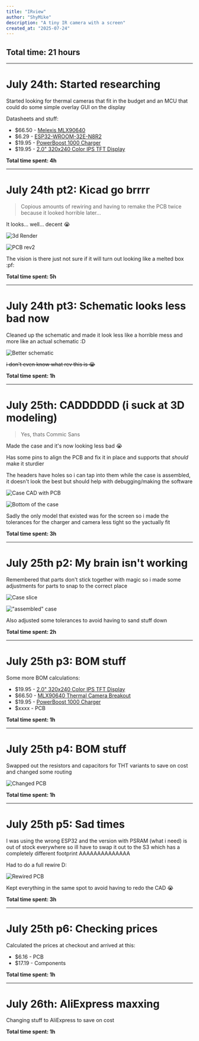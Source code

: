 ```yaml
---
title: "IRview"
author: "ShyMike"
description: "A tiny IR camera with a screen"
created_at: "2025-07-24"
---
```


## Total time: 21 hours

---

# July 24th: Started researching

Started looking for thermal cameras that fit in the budget and an MCU that could do some simple overlay GUI on the display

Datasheets and stuff:

- $66.50 - [Melexis MLX90640](https://cdn.sparkfun.com/assets/7/b/f/2/d/MLX90640-Datasheet-Melexis.pdf)
- $6.29 - [ESP32-WROOM-32E-N8R2](https://www.espressif.com/sites/default/files/documentation/esp32-wroom-32e_esp32-wroom-32ue_datasheet_en.pdf)
- $19.95 - [PowerBoost 1000 Charger](https://learn.adafruit.com/adafruit-powerboost-1000c-load-share-usb-charge-boost/downloads)
- $19.95 - [2.0" 320x240 Color IPS TFT Display](https://learn.adafruit.com/2-0-inch-320-x-240-color-ips-tft-display/pinouts)

**Total time spent: 4h**

---

# July 24th pt2: Kicad go brrrr

> Copious amounts of rewiring and having to remake the PCB twice because it looked horrible later...

It looks... well... decent :sob:

![3d Render](images/image.png)

![PCB rev2](images/image-1.png)

The vision is there just not sure if it will turn out looking like a melted box :pf:

**Total time spent: 5h**

---

# July 24th pt3: Schematic looks less bad now

Cleaned up the schematic and made it look less like a horrible mess and more like an actual schematic :D

![Better schematic](images/image-2.png)

~~i don't even know what rev this is :sob:~~

**Total time spent: 1h**

---

# July 25th: CADDDDDD (i suck at 3D modeling)

> Yes, thats Commic Sans

Made the case and it's now looking less bad :sob:

Has some pins to align the PCB and fix it in place and supports that _should_ make it sturdier

The headers have holes so i can tap into them while the case is assembled, it doesn't look the best but should help with debugging/making the software

![Case CAD with PCB](images/image-3.png)

![Bottom of the case](images/image-4.png)

Sadly the only model that existed was for the screen so i made the tolerances for the charger and camera less tight so the yactually fit

**Total time spent: 3h**

---

# July 25th p2: My brain isn't working

Remembered that parts don't stick together with magic so i made some adjustments for parts to snap to the correct place

![Case slice](images/image-5.png)

!["assembled" case](images/image-6.png)

Also adjusted some tolerances to avoid having to sand stuff down

**Total time spent: 2h**

---

# July 25th p3: BOM stuff

Some more BOM calculations:

- $19.95 - [2.0" 320x240 Color IPS TFT Display](https://www.adafruit.com/product/4311)
- $66.50 - [MLX90640 Thermal Camera Breakout](https://shop.pimoroni.com/products/mlx90640-thermal-camera-breakout?variant=12536948654163)
- $19.95 - [PowerBoost 1000 Charger](https://www.adafruit.com/product/2465)
- $xxxx - PCB

**Total time spent: 1h**

---

# July 25th p4: BOM stuff

Swapped out the resistors and capacitors for THT variants to save on cost and changed some routing

![Changed PCB](images/image-10.png)

**Total time spent: 1h**

---

# July 25th p5: Sad times

I was using the wrong ESP32 and the version with PSRAM (what i need) is out of stock everywhere so ill have to swap it out to the S3 which has a completely different footprint AAAAAAAAAAAAAA

Had to do a full rewire D:

![Rewired PCB](images/image-11.png)

Kept everything in the same spot to avoid having to redo the CAD :sob:

**Total time spent: 3h**

---

# July 25th p6: Checking prices

Calculated the prices at checkout and arrived at this:

- $6.16 - PCB
- $17.19 - Components

**Total time spent: 1h**

---

# July 26th: AliExpress maxxing

Changing stuff to AliExpress to save on cost

**Total time spent: 1h**